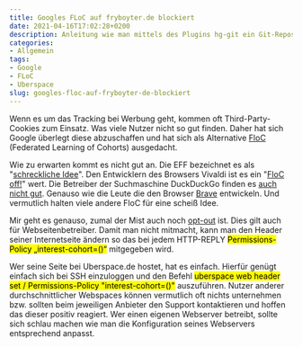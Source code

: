 ```yaml
---
title: Googles FLoC auf fryboyter.de blockiert
date: 2021-04-16T17:02:28+0200
description: Anleitung wie man mittels des Plugins hg-git ein Git-Repository mit der Versionsverwaltung Mercurial nutzen kann
categories:
- Allgemein
tags:
- Google
- FLoC
- Uberspace
slug: googles-floc-auf-fryboyter-de-blockiert
---
```

Wenn es um das Tracking bei Werbung geht, kommen oft Third-Party-Cookies zum Einsatz. Was viele Nutzer nicht so gut finden. Daher hat sich Google überlegt diese abzuschaffen und hat sich als Alternative [FloC](https://github.com/WICG/floc/blob/main/README.md) (Federated Learning of Cohorts) ausgedacht.

Wie zu erwarten kommt es nicht gut an. Die EFF bezeichnet es als "[schreckliche Idee](https://www.eff.org/deeplinks/2021/03/googles-floc-terrible-idea)". Den Entwicklern des Browsers Vivaldi ist es ein "[FloC off!](https://vivaldi.com/blog/no-google-vivaldi-users-will-not-get-floced/)" wert. Die Betreiber der Suchmaschine DuckDuckGo finden es [auch nicht gut](https://spreadprivacy.com/block-floc-with-duckduckgo/). Genauso wie die Leute die den Browser [Brave](https://brave.com/why-brave-disables-floc/) entwickeln. Und vermutlich halten viele andere FloC für eine scheiß Idee.

Mir geht es genauso, zumal der Mist auch noch [opt-out](https://de.wikipedia.org/wiki/Opt-out_(Permission_Marketing)) ist. Dies gilt auch für Webseitenbetreiber. Damit man nicht mitmacht, kann man den Header seiner Internetseite ändern so das bei jedem HTTP-REPLY <mark>Permissions-Policy „interest-cohort=()“</mark> mitgegeben wird.

Wer seine Seite bei Uberspace.de hostet, hat es einfach. Hierfür genügt einfach sich bei SSH einzuloggen und den Befehl <mark>uberspace web header set / Permissions-Policy "interest-cohort=()"</mark> auszuführen. Nutzer anderer durchschnittlicher Webspaces können vermutlich oft nichts unternehmen bzw. sollten beim jeweiligen Anbieter den Support kontaktieren und hoffen das dieser positiv reagiert. Wer einen eigenen Webserver betreibt, sollte sich schlau machen wie man die Konfiguration seines Webservers entsprechend anpasst.
